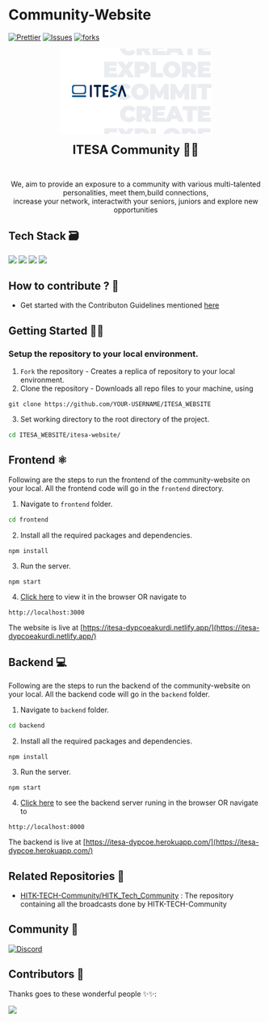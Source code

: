 # Community-Website
<!-- [![All Contributors](https://img.shields.io/badge/all_contributors-bot-orange.svg?style=flat-square)](#contributors-) -->
[![Prettier](https://img.shields.io/badge/code_style-prettier-ff69b4.svg)](https://prettier.io)
[![Issues](https://img.shields.io/github/issues/HITK-TECH-Community/Community-Website)](#issues)
[![forks](https://img.shields.io/github/forks/HITK-TECH-Community/Community-Website)](#forks)
<!-- [![Netlify Status](https://api.netlify.com/api/v1/badges/d8d6b080-423d-45c8-974e-fb1f7986a028/deploy-status)](https://app.netlify.com/sites/canvasboard/deploys) -->
<!-- [![license](https://img.shields.io/github/license/HITK-TECH-Community/Community-Website)](#license) -->
<!-- [![Join our Slack community https://www.webiny.com/slack](https://img.shields.io/badge/Slack-Join%20our%20community!-orange)](https://join.slack.com/t/hitkteckcommunity/shared_invite/zt-njgae7ki-Xn1y4Nmc_bwqwU~tN52vrg) -->

<p align="center" width="400px"><img src="./itesa-new-banner.png" width="300"></p>
<p align="center" width="400px"> <font size="5"> <b> ITESA Community 🤩🚀</b></font></p> <br />
<p align="center" > We, aim to provide an exposure to a community with various multi-talented personalities, meet them,build connections,<br /> increase your network, interactwith your seniors, juniors and explore new opportunities </p>

## Tech Stack 🗃

 <img src="https://img.shields.io/badge/-MongoDB-yellow?style=flat&logo=mongoDB"> <img src="https://img.shields.io/badge/-ExpressJS-grey?style=flat&logo=express&logoColor=white"> <img src="https://img.shields.io/badge/ReactJS%20-%2320232a.svg?logo=react" >   <img src="https://img.shields.io/badge/-NodeJS%20-%2320232a?style=flat&logo=node.js"> 
 

## How to contribute ? 🤔

- Get started with the Contributon Guidelines mentioned [here](https://github.com/CrazySJ07/CrazySJ07/blob/main/CONTRIBUTING.md)
<!-- - Make sure to follow our conventions mentioned [here](https://github.com/HITK-TECH-Community/Community-Website/blob/main/frontend/conventions.md) -->


##  Getting Started 👨‍💻
### Setup the repository to your local environment.

1. `Fork` the repository  - Creates a replica of repository to your local environment.
2. Clone the repository - Downloads all repo files to your machine, using
  ```git
  git clone https://github.com/YOUR-USERNAME/ITESA_WEBSITE
  ``` 
3. Set working directory to the root directory of the project.
  ```sh
  cd ITESA_WEBSITE/itesa-website/
  ```

## Frontend ⚛️

Following are the steps to run the frontend of the community-website on your local. All the frontend code will go in the `frontend` directory. 

1. Navigate to `frontend` folder.
  ```sh
  cd frontend
  ```
2. Install all the required packages and dependencies.
  ```node
  npm install
  ```
3. Run the server.
  ```node
  npm start
  ```
4. [Click here](http://localhost:3000) to view it in the browser OR navigate to
  ```text
  http://localhost:3000
  ```

The website is live at [https://itesa-dypcoeakurdi.netlify.app/](https://itesa-dypcoeakurdi.netlify.app/)


## Backend 💻

Following are the steps to run the backend of the community-website on your local. All the backend code will go in the `backend` folder.

1. Navigate to `backend` folder.
  ```sh
  cd backend
  ```
2. Install all the required packages and dependencies.
  ```node
  npm install
  ```
3. Run the server.
  ```node
  npm start
  ```
4. [Click here](http://localhost:8000) to see the backend server runing in the browser OR navigate to
  ```text
  http://localhost:8000
  ```

The backend is live at [https://itesa-dypcoe.herokuapp.com/](https://itesa-dypcoe.herokuapp.com/)

## Related Repositories 📂

- [HITK-TECH-Community/HITK_Tech_Community](https://github.com/HITK-TECH-Community/HITK_Tech_Community) : The repository containing all the broadcasts done by HITK-TECH-Community


## Community 👥

[![Discord](https://img.shields.io/badge/Connect-Discord-%235764F2)](https://discord.com/invite/WyTupBNX76)

<!-- ## Programs We have been associated with 🤍
<a href="https://kwoc.kossiitkgp.org/" target="_blank"><img src="assets/KWoC.png" width="180px" height="180px"></a>
<a href="https://swoc.tech/index.html" target="_blank"><img src="assets/SWoC.png" width="180px" height="180px"></a>
<a href="https://devscript.tech/woc/" target="_blank"><img src="assets/DWoC.png" width="180px" height="180px"></a>
<a href="https://gssoc.girlscript.tech/" target="_blank"><img src="assets/GSSoC.png" width="180px" height="180px"></a> -->

## Contributors 🌟

Thanks goes to these wonderful people ✨✨:

<a href="https://github.com/ITESA-DYPCOE/ITESA_WEBSITE/graphs/contributors">
  <img src="https://contrib.rocks/image?repo=ITESA-DYPCOE/ITESA_WEBSITE" />
</a>
